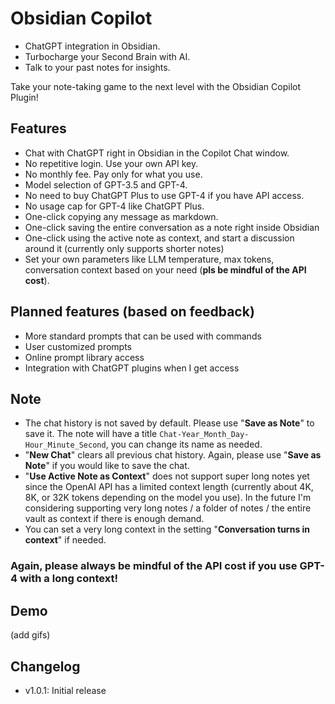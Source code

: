 # Obsidian Copilot
- ChatGPT integration in Obsidian.
- Turbocharge your Second Brain with AI.
- Talk to your past notes for insights.

Take your note-taking game to the next level with the Obsidian Copilot Plugin!

## Features
- Chat with ChatGPT right in Obsidian in the Copilot Chat window.
- No repetitive login. Use your own API key.
- No monthly fee. Pay only for what you use.
- Model selection of GPT-3.5 and GPT-4.
- No need to buy ChatGPT Plus to use GPT-4 if you have API access.
- No usage cap for GPT-4 like ChatGPT Plus.
- One-click copying any message as markdown.
- One-click saving the entire conversation as a note right inside Obsidian
- One-click using the active note as context, and start a discussion around it (currently only supports shorter notes)
- Set your own parameters like LLM temperature, max tokens, conversation context based on your need (**pls be mindful of the API cost**).

## Planned features (based on feedback)
- More standard prompts that can be used with commands
- User customized prompts
- Online prompt library access
- Integration with ChatGPT plugins when I get access

## Note
- The chat history is not saved by default. Please use "**Save as Note**" to save it. The note will have a title `Chat-Year_Month_Day-Hour_Minute_Second`, you can change its name as needed.
- "**New Chat**" clears all previous chat history. Again, please use "**Save as Note**" if you would like to save the chat.
- "**Use Active Note as Context**" does not support super long notes yet since the OpenAI API has a limited context length (currently about 4K, 8K, or 32K tokens depending on the model you use). In the future I'm considering supporting very long notes / a folder of notes / the entire vault as context if there is enough demand.
- You can set a very long context in the setting "**Conversation turns in context**" if needed.

### Again, please always be mindful of the API cost if you use GPT-4 with a long context!

## Demo
(add gifs)

## Changelog
- v1.0.1: Initial release
